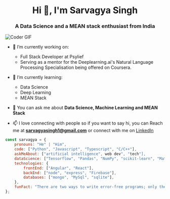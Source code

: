 <h1 align="center">Hi 👋, I'm Sarvagya Singh</h1>
<h3 align="center">A Data Science and a MEAN stack enthusiast from India</h3>

<img src="https://media.giphy.com/media/xT9IgzoKnwFNmISR8I/giphy.gif" align="center" alt="Coder GIF">

- 🔭 I’m currently working on:
  * Full Stack Developer at Psylief
  * Serving as a mentor for the Deeplearning.ai's Natural Language Processing Specialisation being offered on Coursera.

- 🌱 I’m currently learning:
  * Data Science
  * Deep Learning
  * MEAN Stack

- 💬 You can ask me about **Data Science, Machine Learning and MEAN Stack**

- 📫 I love connecting with people so if you want to say hi, you can Reach me at **sarvagyasingh1@gmail.com** or connect with me on [LinkedIn](https://www.linkedin.com/in/sarvagyasingh1/)


```javascript
const sarvagya = {
    pronouns: "He" | "Him",
    code: ["Python", "Javascript", "Typescript", "C/C++"],
    askMeAbout: ["artificial intelligence", web dev", "tech"],
    dataScience: ["Tensorflow", "Pandas", "NumPy", "scikit-learn", "MatplotLib", "open-cv"],
    technologies: {
        frontEnd: ["Angular", "React"],
        backEnd: ["node", "express", "Firebase"],
        databases: ["mongo", "MySql", "sqlite"],
    },
    funFact: "There are two ways to write error-free programs; only the third one works"
};
```
